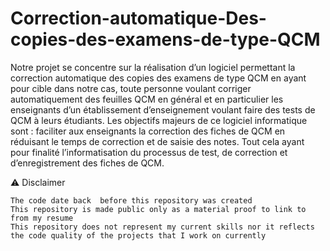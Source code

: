 # Correction-automatique-Des-copies-des-examens-de-type-QCM
Notre projet se concentre sur la réalisation d’un logiciel permettant la correction automatique des copies des examens de type QCM en ayant pour cible dans notre cas, toute personne voulant corriger automatiquement des feuilles QCM en général et en particulier les enseignants d’un établissement d’enseignement voulant faire des tests de QCM à leurs étudiants.
Les objectifs majeurs de ce logiciel informatique sont : faciliter aux enseignants la correction des fiches de QCM en réduisant le temps de correction et de saisie des notes. Tout cela ayant pour finalité l’informatisation du processus de test, de correction et d’enregistrement des fiches de QCM.

⚠️ Disclaimer

    The code date back  before this repository was created
    This repository is made public only as a material proof to link to from my resume
    This repository does not represent my current skills nor it reflects the code quality of the projects that I work on currently
